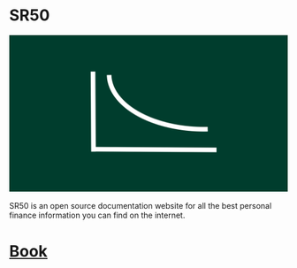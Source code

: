 # SR50

![Logo](static/img/sr50logo.svg)

SR50 is an open source documentation website for all the best personal finance information you can find on the internet.

# [Book](https://docs.google.com/document/d/1Va6BySu3akYa1SWyfu4Awht-jDD21Gd4p0qcxM8cSog/edit?usp=sharing)
